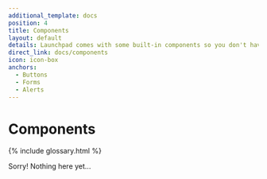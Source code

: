 ```yaml
---
additional_template: docs
position: 4
title: Components
layout: default
details: Launchpad comes with some built-in components so you don't have to reinvent the wheel.
direct_link: docs/components
icon: icon-box
anchors:
  - Buttons
  - Forms
  - Alerts
---
```


# Components

{% include glossary.html %}

Sorry! Nothing here yet...
